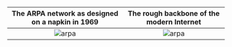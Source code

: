 The ARPA network as designed on a napkin in 1969    |  The rough backbone of the modern Internet
:--------------------------------------------------:|:--------------------------------------------------:
![arpa](https://dermers.github.io/images/arpa.jpg)  |  ![arpa](https://dermers.github.io/images/backbone.jpg)